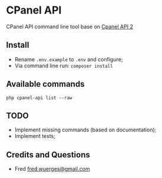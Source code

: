 CPanel API
================================================================================
CPanel API command line tool base on [Cpanel API 2](https://documentation.cpanel.net/display/SDK/Guide+to+cPanel+API+2)


Install
------------------------------------------------------------

- Rename `.env.example` to `.env` and configure;
- Via command line run: `composer install`  


Available commands
------------------------------------------------------------

    php cpanel-api list --raw


TODO
------------------------------------------------------------

- Implement missing commands (based on documentation);  
- Implement tests;  


Credits and Questions
------------------------------------------------------------

* Fred <fred.wuerges@gmail.com>
